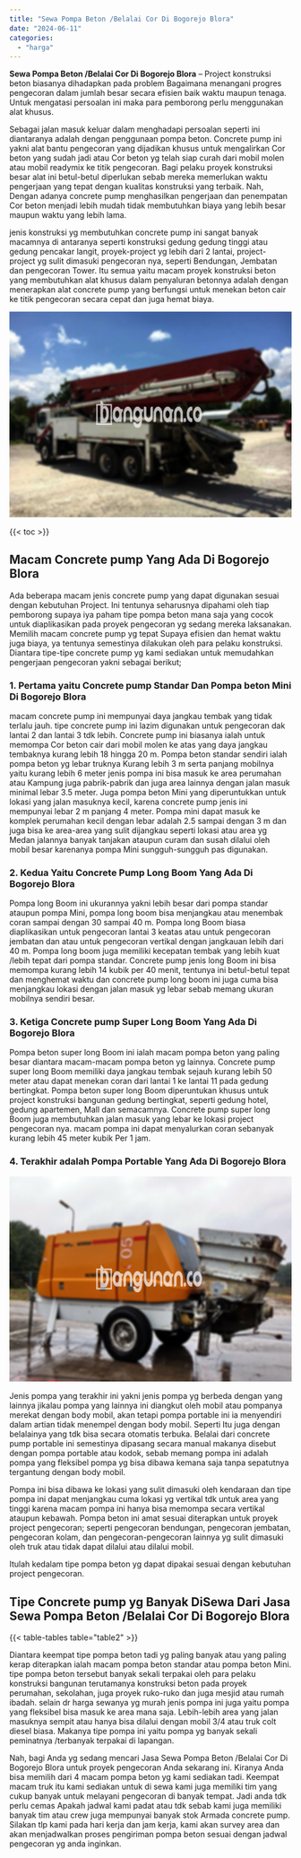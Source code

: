 ```yaml
---
title: "Sewa Pompa Beton /Belalai Cor Di Bogorejo Blora"
date: "2024-06-11"
categories: 
  - "harga"
---
```


**Sewa Pompa Beton /Belalai Cor Di Bogorejo Blora** – Project konstruksi beton biasanya dihadapkan pada problem Bagaimana menangani progres pengecoran dalam jumlah besar secara efisien baik waktu maupun tenaga. Untuk mengatasi persoalan ini maka para pemborong perlu menggunakan alat khusus.

Sebagai jalan masuk keluar dalam menghadapi persoalan seperti ini diantaranya adalah dengan penggunaan pompa beton. Concrete pump ini yakni alat bantu pengecoran yang dijadikan khusus untuk mengalirkan Cor beton yang sudah jadi atau Cor beton yg telah siap curah dari mobil molen atau mobil readymix ke titik pengecoran. Bagi pelaku proyek konstruksi besar alat ini betul-betul diperlukan sebab mereka memerlukan waktu pengerjaan yang tepat dengan kualitas konstruksi yang terbaik. Nah, Dengan adanya concrete pump menghasilkan pengerjaan dan penempatan Cor beton menjadi lebih mudah tidak membutuhkan biaya yang lebih besar maupun waktu yang lebih lama.

jenis konstruksi yg membutuhkan concrete pump ini sangat banyak macamnya di antaranya seperti konstruksi gedung gedung tinggi atau gedung pencakar langit, proyek-project yg lebih dari 2 lantai, project-project yg sulit dimasuki pengecoran nya, seperti Bendungan, Jembatan dan pengecoran Tower. Itu semua yaitu macam proyek konstruksi beton yang membutuhkan alat khusus dalam penyaluran betonnya adalah dengan menerapkan alat concrete pump yang berfungsi untuk menekan beton cair ke titik pengecoran secara cepat dan juga hemat biaya.

![Sewa Pompa Beton /Belalai Cor Di Bogorejo Blora](/images/sewa-concrete-pump-33.png)

{{< toc >}}

## Macam Concrete pump Yang Ada Di Bogorejo Blora

Ada beberapa macam jenis concrete pump yang dapat digunakan sesuai dengan kebutuhan Project. Ini tentunya seharusnya dipahami oleh tiap pemborong supaya iya paham tipe pompa beton mana saja yang cocok untuk diaplikasikan pada proyek pengecoran yg sedang mereka laksanakan. Memilih macam concrete pump yg tepat Supaya efisien dan hemat waktu juga biaya, ya tentunya semestinya dilakukan oleh para pelaku konstruksi. Diantara tipe-tipe concrete pump yg kami sediakan untuk memudahkan pengerjaan pengecoran yakni sebagai berikut;

### 1\. Pertama yaitu Concrete pump Standar Dan Pompa beton Mini Di Bogorejo Blora

macam concrete pump ini mempunyai daya jangkau tembak yang tidak terlalu jauh. tipe concrete pump ini lazim digunakan untuk pengecoran dak lantai 2 dan lantai 3 tdk lebih. Concrete pump ini biasanya ialah untuk memompa Cor beton cair dari mobil molen ke atas yang daya jangkau tembaknya kurang lebih 18 hingga 20 m. Pompa beton standar sendiri ialah pompa beton yg lebar truknya Kurang lebih 3 m serta panjang mobilnya yaitu kurang lebih 6 meter jenis pompa ini bisa masuk ke area perumahan atau Kampung juga pabrik-pabrik dan juga area lainnya dengan jalan masuk minimal lebar 3.5 meter. Juga pompa beton Mini yang diperuntukkan untuk lokasi yang jalan masuknya kecil, karena concrete pump jenis ini mempunyai lebar 2 m panjang 4 meter. Pompa mini dapat masuk ke komplek perumahan kecil dengan lebar adalah 2.5 sampai dengan 3 m dan juga bisa ke area-area yang sulit dijangkau seperti lokasi atau area yg Medan jalannya banyak tanjakan ataupun curam dan susah dilalui oleh mobil besar karenanya pompa Mini sungguh-sungguh pas digunakan.

### 2\. Kedua Yaitu Concrete Pump Long Boom Yang Ada Di Bogorejo Blora

Pompa long Boom ini ukurannya yakni lebih besar dari pompa standar ataupun pompa Mini, pompa long boom bisa menjangkau atau menembak coran sampai dengan 30 sampai 40 m. Pompa long Boom biasa diaplikasikan untuk pengecoran lantai 3 keatas atau untuk pengecoran jembatan dan atau untuk pengecoran vertikal dengan jangkauan lebih dari 40 m. Pompa long boom juga memiliki kecepatan tembak yang lebih kuat /lebih tepat dari pompa standar. Concrete pump jenis long Boom ini bisa memompa kurang lebih 14 kubik per 40 menit, tentunya ini betul-betul tepat dan menghemat waktu dan concrete pump long boom ini juga cuma bisa menjangkau lokasi dengan jalan masuk yg lebar sebab memang ukuran mobilnya sendiri besar.

### 3\. Ketiga Concrete pump Super Long Boom Yang Ada Di Bogorejo Blora

Pompa beton super long Boom ini ialah macam pompa beton yang paling besar diantara macam-macam pompa beton yg lainnya. Concrete pump super long Boom memiliki daya jangkau tembak sejauh kurang lebih 50 meter atau dapat menekan coran dari lantai 1 ke lantai 11 pada gedung bertingkat. Pompa beton super long Boom diperuntukan khusus untuk project konstruksi bangunan gedung bertingkat, seperti gedung hotel, gedung apartemen, Mall dan semacamnya. Concrete pump super long Boom juga membutuhkan jalan masuk yang lebar ke lokasi project pengecoran nya. macam pompa ini dapat menyalurkan coran sebanyak kurang lebih 45 meter kubik Per 1 jam.

### 4\. Terakhir adalah Pompa Portable Yang Ada Di Bogorejo Blora

![Sewa Pompa Beton /Belalai Cor Di Bogorejo Blora](/images/sewa-concrete-pump-22.png)

Jenis pompa yang terakhir ini yakni jenis pompa yg berbeda dengan yang lainnya jikalau pompa yang lainnya ini diangkut oleh mobil atau pompanya merekat dengan body mobil, akan tetapi pompa portable ini ia menyendiri dalam artian tidak menempel dengan body mobil. Seperti Itu juga dengan belalainya yang tdk bisa secara otomatis terbuka. Belalai dari concrete pump portable ini semestinya dipasang secara manual makanya disebut dengan pompa portable atau kodok, sebab memang pompa ini adalah pompa yang fleksibel pompa yg bisa dibawa kemana saja tanpa sepatutnya tergantung dengan body mobil.

Pompa ini bisa dibawa ke lokasi yang sulit dimasuki oleh kendaraan dan tipe pompa ini dapat menjangkau cuma lokasi yg vertikal tdk untuk area yang tinggi karena macam pompa ini hanya bisa memompa secara vertikal ataupun kebawah. Pompa beton ini amat sesuai diterapkan untuk proyek project pengecoran; seperti pengecoran bendungan, pengecoran jembatan, pengecoran kolam, dan pengecoran-pengecoran lainnya yg sulit dimasuki oleh truk atau tidak dapat dilalui atau dilalui mobil.

Itulah kedalam tipe pompa beton yg dapat dipakai sesuai dengan kebutuhan project pengecoran.

## Tipe Concrete pump yg Banyak DiSewa Dari Jasa Sewa Pompa Beton /Belalai Cor Di Bogorejo Blora

{{< table-tables table="table2" >}}

Diantara keempat tipe pompa beton tadi yg paling banyak atau yang paling kerap diterapkan ialah macam pompa beton standar atau pompa beton Mini. tipe pompa beton tersebut banyak sekali terpakai oleh para pelaku konstruksi bangunan terutamanya konstruksi beton pada proyek perumahan, sekolahan, juga proyek ruko-ruko dan juga mesjid atau rumah ibadah. selain dr harga sewanya yg murah jenis pompa ini juga yaitu pompa yang fleksibel bisa masuk ke area mana saja. Lebih-lebih area yang jalan masuknya sempit atau hanya bisa dilalui dengan mobil 3/4 atau truk colt diesel biasa. Makanya tipe pompa ini yaitu pompa yg banyak sekali peminatnya /terbanyak terpakai di lapangan.

Nah, bagi Anda yg sedang mencari Jasa Sewa Pompa Beton /Belalai Cor Di Bogorejo Blora untuk proyek pengecoran Anda sekarang ini. Kiranya Anda bisa memilih dari 4 macam pompa beton yg kami sediakan tadi. Keempat macam truk itu kami sediakan untuk di sewa kami juga memiliki tim yang cukup banyak untuk melayani pengecoran di banyak tempat. Jadi anda tdk perlu cemas Apakah jadwal kami padat atau tdk sebab kami juga memiliki banyak tim atau crew juga mempunyai banyak stok Armada concrete pump. Silakan tlp kami pada hari kerja dan jam kerja, kami akan survey area dan akan menjadwalkan proses pengiriman pompa beton sesuai dengan jadwal pengecoran yg anda inginkan.

